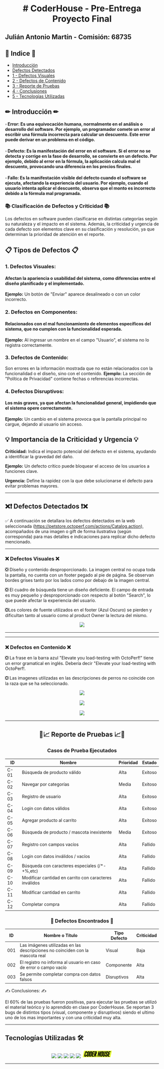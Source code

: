 <div align="center">
  <h1 align="center">  # CoderHouse - Pre-Entrega Proyecto Final </h1> <a name="inicio"></a>
</div>

<div>
  <h2>  Julián Antonio Martín - Comisión: 68735 </h2> <a name="inicio"></a>
</div>

## 📃 Indice 📃
* [Introducción](#inicio)
* [ Defectos Detectados ](#defectos_detec)
* [1 - Defectos Visuales](#defecto_vis)
* [2 - Defectos de Contenido](#defecto_cont)
* [3 - Reporte de Pruebas](#reporte)
* [4 - Conclusiones](#conclusiones)
* [5 - Tecnologías Utilizadas](#tecnologias)



## ✏ Introducción ✏ <a name="inicio"></a>

#### ▫ **Error:** Es una equivocación humana, normalmente en el análisis o desarrollo del software. Por ejemplo, un programador comete un error al escribir una fórmula incorrecta para calcular un descuento. Este error puede derivar en un problema en el código.
#### ▫ **Defecto:** Es la manifestación del error en el software. Si el error no se detecta y corrige en la fase de desarrollo, se convierte en un defecto. Por ejemplo, debido al error en la fórmula, la aplicación calcula mal el descuento, provocando una diferencia en los precios finales.
#### ▫ **Fallo:** Es la manifestación visible del defecto cuando el software se ejecuta, afectando la experiencia del usuario. Por ejemplo, cuando el usuario intenta aplicar el descuento, observa que el monto es incorrecto debido a la fórmula mal programada.

  ### 📚 Clasificación de Defectos y Criticidad 📚
Los defectos en software pueden clasificarse en distintas categorías según su naturaleza y el impacto en el sistema. Además, la criticidad y urgencia de cada defecto son elementos clave en su clasificación y resolución, ya que determinan la prioridad de atención en el reporte.

## 📋 Tipos de Defectos 📋
  ### 1. Defectos Visuales:

#### Afectan la apariencia o usabilidad del sistema, como diferencias entre el diseño planificado y el implementado.
**Ejemplo:** Un botón de "Enviar" aparece desalineado o con un color incorrecto.

  ### 2. Defectos en Componentes:

#### Relacionados con el mal funcionamiento de elementos específicos del sistema, que no cumplen con la funcionalidad esperada.
**Ejemplo:** Al ingresar un nombre en el campo "Usuario", el sistema no lo registra correctamente.

  ### 3. Defectos de Contenido:

Son errores en la información mostrada que no están relacionados con la funcionalidad o el diseño, sino con el contenido.
**Ejemplo:** La sección de "Política de Privacidad" contiene fechas o referencias incorrectas.

  ### 4. Defectos Disruptivos:

#### Los más graves, ya que afectan la funcionalidad general, impidiendo que el sistema opere correctamente.
**Ejemplo:** Un cambio en el sistema provoca que la pantalla principal no cargue, dejando al usuario sin acceso.
## 💡 Importancia de la Criticidad y Urgencia 💡
**Criticidad:** Indica el impacto potencial del defecto en el sistema, ayudando a identificar la gravedad del daño.

**Ejemplo:** Un defecto crítico puede bloquear el acceso de los usuarios a funciones clave.

**Urgencia:** Define la rapidez con la que debe solucionarse el defecto para evitar problemas mayores.

---

## ❌❗ Defectos Detectados ❗❌   <a name="defectos_detec"></a>

  ✅ A continuación se detallara los defectos detectados en la web seleccionada (https://petstore.octoperf.com/actions/Catalog.action), acompañados de una imagen o gift de forma ilustrativa (según corresponda) para mas detalles e indicaciones para replicar dicho defecto mencionado.

---

### ❌ Defectos Visuales ❌   <a name="defecto_vis"></a>
  ❎ Diseño y contenido desproporcionado. La imagen central no ocupa toda la pantalla, no cuenta con un footer pegado al pie de página. Se observan bordes grises tanto por los lados como por debajo de la imagen central.
  
  ❎ El cuadro de búsqueda tiene un diseño deficiente. El campo de entrada es muy pequeño y desproporcionado con respecto al botón "Search", lo que puede afectar la experiencia del usuario.

  ❎Los colores de fuente utilizados en el footer (Azul Oscuro) se pierden y dificultan tanto al usuario como al product Owner la lectura del mismo.

<p align="center"><img src="https://github.com/user-attachments/assets/d09da927-2f6f-49de-ac20-87778294f89b" width="50%"/></p>

---


---

### ❌ Defectos en Contenido ❌   <a name="defecto_cont"></a>
  ❎ La frase en la barra azul "Elevate you load-testing with OctoPerf!" tiene un error gramatical en inglés. Debería decir "Elevate your load-testing with OctoPerf!.
  
  ❎ Las imagenes utilizadas en las descripciones de perros no coincide con la raza que se ha seleccionado.

  
  <p align="center"><img src="https://github.com/user-attachments/assets/cf9c92e5-cfa6-4515-8914-89679ba70e41" width="50%"/></p>
  <p align="center"><img src="https://github.com/user-attachments/assets/8c13dc08-4341-4285-a977-38a39690ee19" width="50%"/></p>
  <p align="center"><img src="https://github.com/user-attachments/assets/25735aa6-6e5f-4376-8fce-78abf3f88890" width="50%"/></p>

---

  <h2 align="center"> 🧪📈  Reporte de Pruebas 📈🧪  </h2> <a name="reporte"></a>


  <div align="center">

  ###  Casos de Prueba Ejecutados 

| ID   | Nombre                                                              | Prioridad | Estado   |
|------|---------------------------------------------------------------------|-----------|----------|
| C-01 | Búsqueda de producto válido                                         | Alta      | Exitoso  |
| C-02 | Navegar por categorías                                              | Media     | Exitoso  |
| C-03 | Registro de usuario                                                 | Alta      | Exitoso  |
| C-04 | Login con datos válidos                                             | Alta      | Exitoso  |
| C-05 | Agregar producto al carrito                                         | Alta      | Exitoso  |
| C-06 | Búsqueda de producto / mascota inexistente                          | Media     | Exitoso  |
| C-07 | Registro con campos vacíos                                          | Alta      | Fallido  |
| C-08 | Login con datos inválidos / vacíos                                  | Alta      | Fallido  |
| C-09 | Búsqueda con caracteres especiales (/*-+%,etc)                      | Alta      | Fallido  |
| C-10 | Modificar cantidad en carrito con caracteres inválidos              | Alta      | Fallido  |
| C-11 | Modificar cantidad en carrito                                       | Alta      | Fallido  |
| C-12 | Completar compra                                                    | Alta      | Fallido  |





### 🚨 Defectos Encontrados 🚨  

| ID   | Nombre o Título                                                                 | Tipo Defecto  | Criticidad |
|------|----------------------------------------------------------------------------------|---------------|------------|
| 001  | Las imágenes utilizadas en las descripciones no coinciden con la mascota real   | Visual        | Baja       |
| 002  | El registro no informa al usuario en caso de error o campo vacío                | Componente    | Alta       |
| 003  | Se permite completar compra con datos falsos                                    | Disruptivos   | Alta       |

</div>


<p> ✍ Conclusiones: ✍ </p>    <a name="conclusiones"></a>
El 60% de las pruebas fueron positivas, para ejecutar las pruebas se utilizó el material teórico y lo
aprendido en clase por CoderHouse.
Se reportan 3 bugs de distintos tipos (visual, componente y disruptivos) siendo el ultimo uno de los mas
importantes y con una criticidad muy alta.



---

## Tecnologías Utilizadas 🛠️  <a name="tecnologias"></a>

<div align="center">
    <img src="https://img.shields.io/badge/Microsoft_Excel-217346?style=for-the-badge&logo=microsoft-excel&logoColor=white" />
    <img src="https://img.shields.io/badge/GitHub-100000?style=for-the-badge&logo=github&logoColor=white" />
    <img src="https://img.shields.io/badge/Microsoft_Word-2B579A?style=for-the-badge&logo=microsoft-word&logoColor=white" />
    <img src="https://img.shields.io/badge/Discord-5865F2?style=for-the-badge&logo=discord&logoColor=white" />
    <img src="https://img.shields.io/badge/Zoom-2D8CFF?style=for-the-badge&logo=zoom&logoColor=white" />
    <img src="https://github.com/JulianMartin98/coderHouse-P1/blob/main/CoderHouseV2.png" height="28"/>
</div>


-----



